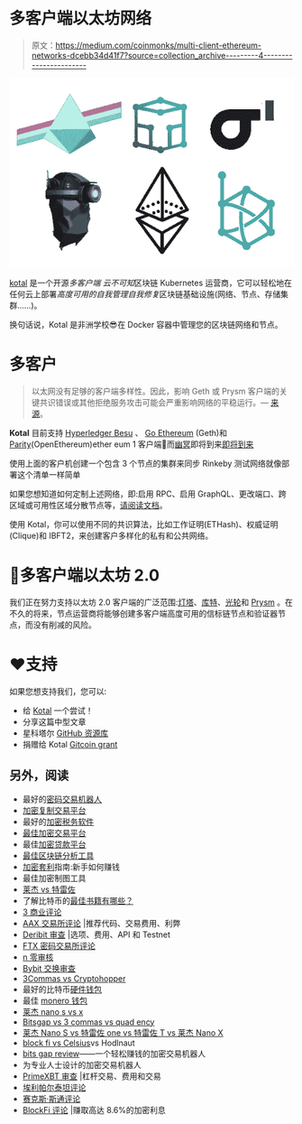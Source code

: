 # 多客户端以太坊网络

> 原文：<https://medium.com/coinmonks/multi-client-ethereum-networks-dcebb34d41f7?source=collection_archive---------4----------------------->

![](img/f461de5c6dd6d5d03d2bdf9bfb20cd90.png)

[kotal](https://kotal.co/) 是一个开源*多客户端* *云不可知*区块链 Kubernetes 运营商，它可以轻松地在任何云上部署*高度可用的自我管理自我修复*区块链基础设施(网络、节点、存储集群……)。

换句话说，Kotal 是非洲学校😎在 Docker 容器中管理您的区块链网络和节点。

# 多客户

> 以太网没有足够的客户端多样性。因此，影响 Geth 或 Prysm 客户端的关键共识错误或其他拒绝服务攻击可能会严重影响网络的平稳运行。— [来源](/ethereum-cat-herders/the-state-of-client-diversity-in-ethereum-2ca915a3d768)。

**Kotal** 目前支持 [Hyperledger Besu](https://besu.hyperledger.org/en/stable/) 、 [Go Ethereum](https://geth.ethereum.org/) (Geth)和[Parity](https://openethereum.github.io/wiki/index)(OpenEthereum)ether eum 1 客户端🚀而[幽冥](https://nethermind.io/client)即将到来[即将到来](https://github.com/kotalco/kotal)

使用上面的客户机创建一个包含 3 个节点的集群来同步 Rinkeby 测试网络就像部署这个清单一样简单

如果您想知道如何定制上述网络，即:启用 RPC、启用 GraphQL、更改端口、跨区域或可用性区域分散节点等，[请阅读文档](https://kotal.co/docs/)。

使用 Kotal，你可以使用不同的共识算法，比如工作证明(ETHash)、权威证明(Clique)和 IBFT2，来创建客户多样化的私有和公共网络。

# 🌈多客户端以太坊 2.0

我们正在努力支持以太坊 2.0 客户端的广泛范围:[灯塔](https://sigmaprime.io)、[库特](https://docs.teku.pegasys.tech/en/latest/)、[光轮](https://nimbus.team/)和 [Prysm](https://prylabs.net/) 。在不久的将来，节点运营商将能够创建多客户端高度可用的信标链节点和验证器节点，而没有削减的风险。

# ❤️支持

如果您想支持我们，您可以:

*   给 [Kotal](https://kotal.co) 一个尝试！
*   分享这篇中型文章
*   星科塔尔 [GitHub 资源库](https://github.com/kotalco/kotal)
*   捐赠给 Kotal [Gitcoin grant](https://gitcoin.co/grants/1070/kotal-multi-client-cloud-agnostic-blockchain-infra)

## 另外，阅读

*   最好的[密码交易机器人](/coinmonks/crypto-trading-bot-c2ffce8acb2a)
*   [加密复制交易平台](/coinmonks/top-10-crypto-copy-trading-platforms-for-beginners-d0c37c7d698c)
*   最好的[加密税务软件](/coinmonks/best-crypto-tax-tool-for-my-money-72d4b430816b)
*   [最佳加密交易平台](/coinmonks/the-best-crypto-trading-platforms-in-2020-the-definitive-guide-updated-c72f8b874555)
*   最佳[加密贷款平台](/coinmonks/top-5-crypto-lending-platforms-in-2020-that-you-need-to-know-a1b675cec3fa)
*   [最佳区块链分析工具](https://bitquery.io/blog/best-blockchain-analysis-tools-and-software)
*   [加密套利](/coinmonks/crypto-arbitrage-guide-how-to-make-money-as-a-beginner-62bfe5c868f6)指南:新手如何赚钱
*   最佳加密制图工具
*   [莱杰 vs 特雷佐](/coinmonks/ledger-vs-trezor-best-hardware-wallet-to-secure-cryptocurrency-22c7a3fd391e)
*   了解比特币的[最佳书籍有哪些？](/coinmonks/what-are-the-best-books-to-learn-bitcoin-409aeb9aff4b)
*   [3 商业评论](/coinmonks/3commas-review-an-excellent-crypto-trading-bot-2020-1313a58bec92)
*   [AAX 交易所评论](/coinmonks/aax-exchange-review-2021-67c5ea09330c) |推荐代码、交易费用、利弊
*   [Deribit 审查](/coinmonks/deribit-review-options-fees-apis-and-testnet-2ca16c4bbdb2) |选项、费用、API 和 Testnet
*   [FTX 密码交易所评论](/coinmonks/ftx-crypto-exchange-review-53664ac1198f)
*   [n 零审核](/coinmonks/ngrave-zero-review-c465cf8307fc)
*   [Bybit 交换审查](/coinmonks/bybit-exchange-review-dbd570019b71)
*   [3Commas vs Cryptohopper](/coinmonks/cryptohopper-vs-3commas-vs-shrimpy-a2c16095b8fe)
*   最好的比特币[硬件钱包](/coinmonks/the-best-cryptocurrency-hardware-wallets-of-2020-e28b1c124069?source=friends_link&sk=324dd9ff8556ab578d71e7ad7658ad7c)
*   最佳 [monero 钱包](https://blog.coincodecap.com/best-monero-wallets)
*   [莱杰 nano s vs x](https://blog.coincodecap.com/ledger-nano-s-vs-x)
*   [Bitsgap vs 3 commas vs quad ency](https://blog.coincodecap.com/bitsgap-3commas-quadency)
*   [莱杰 Nano S vs 特雷佐 one vs 特雷佐 T vs 莱杰 Nano X](https://blog.coincodecap.com/ledger-nano-s-vs-trezor-one-ledger-nano-x-trezor-t)
*   [block fi vs Celsius](/coinmonks/blockfi-vs-celsius-vs-hodlnaut-8a1cc8c26630)vs Hodlnaut
*   [bits gap review](/coinmonks/bitsgap-review-a-crypto-trading-bot-that-makes-easy-money-a5d88a336df2)——一个轻松赚钱的加密交易机器人
*   为专业人士设计的加密交易机器人
*   [PrimeXBT 审查](/coinmonks/primexbt-review-88e0815be858) |杠杆交易、费用和交易
*   [埃利帕尔泰坦评论](/coinmonks/ellipal-titan-review-85e9071dd029)
*   [赛克斯·斯通评论](https://blog.coincodecap.com/secux-stone-hardware-wallet-review)
*   [BlockFi 评论](/coinmonks/blockfi-review-53096053c097) |赚取高达 8.6%的加密利息